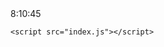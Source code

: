 <!DOCTYPE html>
<html lang="en">
<head>
	<meta charset="UTF-8">
	<meta name="viewport" content=
	"width=device-width, initial-scale=1.0">
	<title>Digital Clock</title>
	<link rel="stylesheet" href="style.css">
</head>
<body>
	<div id="clock">8:10:45</div>

	<script src="index.js"></script>
</body>
</html>
